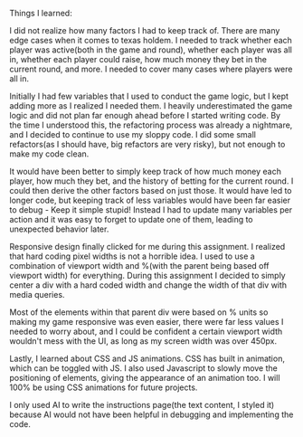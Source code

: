 Things I learned: 

I did not realize how many factors I had to keep track of. There are many edge cases when it comes to texas holdem.
I needed to track whether each player was active(both in the game and round), whether each player was all in, whether each player could raise, how much money they bet in the current round, and more. I needed to cover many cases where players were all in. 

Initially I had few variables that I used to conduct the game logic, but I kept adding more as I realized I needed them. I heavily underestimated the game logic and did not plan far enough ahead before I started writing code. By the time I understood this, the refactoring process was already a nightmare, and I decided to continue to use my sloppy code. I did some small refactors(as I should have, big refactors are very risky), but not enough to make my code clean.

It would have been better to simply keep track of how much money each player, how much they bet, and the history of betting for the current round. I could then derive the other factors based on just those. It would have led to longer code, but keeping track of less variables would have been far easier to debug - Keep it simple stupid! Instead I had to update many variables per action and it was easy to forget to update one of them, leading to unexpected behavior later.

Responsive design finally clicked for me during this assignment. I realized that hard coding pixel widths is not a horrible idea. I used to use a combination of viewport width and %(with the parent being based off viewport width) for everything. During this assignment I decided to simply center a div with a hard coded width and change the width of that div with media queries. 

Most of the elements within that parent div were based on % units so making my game responsive was even easier, there were far less values I needed to worry about, and I could be confident a certain viewport width wouldn't mess with the UI, as long as my screen width was over 450px.

Lastly, I learned about CSS and JS animations. CSS has built in animation, which can be toggled with JS. I also used Javascript to slowly move the positioning of elements, giving the appearance of an animation too. I will 100% be using CSS animations for future projects. 

I only used AI to write the instructions page(the text content, I styled it) because AI would not have been helpful in debugging and implementing the code.